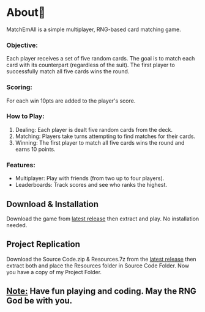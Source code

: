 # About📖

MatchEmAll is a simple multiplayer, RNG-based card matching game.

### Objective:

Each player receives a set of five random cards. The goal is to match each card with its counterpart (regardless of the suit). The first player to successfully match all five cards wins the round.

### Scoring:

For each win 10pts are added to the player's score.

### How to Play:

1. Dealing: Each player is dealt five random cards from the deck.
2. Matching: Players take turns attempting to find matches for their cards.
3. Winning: The first player to match all five cards wins the round and earns 10 points.

### Features:

* Multiplayer: Play with friends (from two up to four players).
* Leaderboards: Track scores and see who ranks the highest.

## Download & Installation

Download the game from [latest release](https://github.com/Nischall01/MatchEmAll/releases/latest) then extract and play. No installation needed.

## Project Replication

Download the Source Code.zip & Resources.7z from the [latest release](https://github.com/Nischall01/MatchEmAll/releases/latest) then extract both and place the Resources folder in Source Code Folder. Now you have a copy of my Project Folder.

## <ins> Note:</ins> Have fun playing and coding. May the RNG God be with you.
